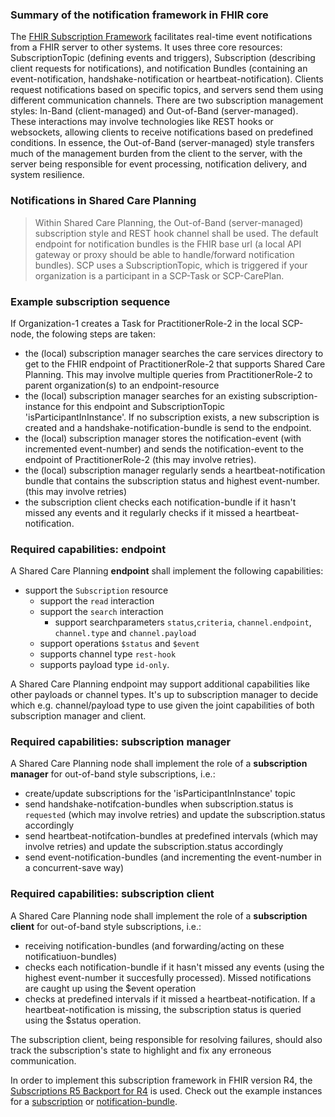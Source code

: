 ### Summary of the notification framework in FHIR core

The [FHIR Subscription Framework](https://build.fhir.org/subscriptions.html) facilitates real-time event notifications from a FHIR server to other systems. It uses three core resources: SubscriptionTopic (defining events and triggers), Subscription (describing client requests for notifications), and notification Bundles (containing an event-notification, handshake-notification or heartbeat-notification). Clients request notifications based on specific topics, and servers send them using different communication channels. There are two subscription management styles: In-Band (client-managed) and Out-of-Band (server-managed). These interactions may involve technologies like REST hooks or websockets, allowing clients to receive notifications based on predefined conditions. 
In essence, the Out-of-Band (server-managed) style transfers much of the management burden from the client to the server, with the server being responsible for event processing, notification delivery, and system resilience.

### Notifications in Shared Care Planning

> Within Shared Care Planning, the Out-of-Band (server-managed) subscription style and REST hook channel shall be used. The default endpoint for notification bundles is the FHIR base url (a local API gateway or proxy should be able to handle/forward notification bundles). SCP uses a SubscriptionTopic, which is triggered if your organization is a participant in a SCP-Task or SCP-CarePlan.

### Example subscription sequence
If Organization-1 creates a Task for PractitionerRole-2 in the local SCP-node, the folowing steps are taken:
- the (local) subscription manager searches the care services directory to get to the FHIR endpoint of PractitionerRole-2 that supports Shared Care Planning. This may involve multiple queries from PractitionerRole-2 to parent organization(s) to an endpoint-resource
- the (local) subscription manager searches for an existing subscription-instance for this endpoint and SubscriptionTopic 'isParticipantInInstance'. If no subscription exists, a new subscription is created and a handshake-notification-bundle is send to the endpoint.
- the (local) subscription manager stores the notification-event (with incremented event-number) and sends the notification-event to the endpoint of PractitionerRole-2 (this may involve retries).
- the (local) subscription manager regularly sends a heartbeat-notification bundle that contains the subscription status and highest event-number. (this may involve retries)
- the subscription client checks each notification-bundle if it hasn't missed any events and it regularly checks if it missed a heartbeat-notification.

### Required capabilities: endpoint

A Shared Care Planning **endpoint** shall implement the following capabilities:
- support the `Subscription` resource
    - support the `read` interaction
    - support the `search` interaction
        - support searchparameters `status`,`criteria`, `channel.endpoint`, `channel.type` and `channel.payload`
    - support operations `$status` and `$event`
    - supports channel type `rest-hook`
    - supports payload type `id-only`. 

A Shared Care Planning endpoint may support additional capabilities like other payloads or channel types. It's up to subscription manager to decide which e.g. channel/payload type to use given the joint capabilities of both subscription manager and client.

### Required capabilities: subscription manager

A Shared Care Planning node shall implement the role of a **subscription manager** for out-of-band style subscriptions, i.e.:
- create/update subscriptions for the 'isParticipantInInstance' topic
- send handshake-notifcation-bundles when subscription.status is `requested` (which may involve retries) and update the subscription.status accordingly
- send heartbeat-notifcation-bundles at predefined intervals (which may involve retries) and update the subscription.status accordingly
- send event-notification-bundles (and incrementing the event-number in a concurrent-save way)

### Required capabilities: subscription client

A Shared Care Planning node shall implement the role of a **subscription client** for out-of-band style subscriptions, i.e.:
- receiving notification-bundles (and forwarding/acting on these notificatiuon-bundles)
- checks each notification-bundle if it hasn't missed any events (using the highest event-number it succesfully processed). Missed notifications are caught up using the $event operation
- checks at predefined intervals if it missed a heartbeat-notification. If a heartbeat-notification is missing, the subscription status is queried using the $status operation.

The subscription client, being responsible for resolving failures, should also track the subscription's state to highlight and fix any erroneous communication.

In order to implement this subscription framework in FHIR version R4, the [Subscriptions R5 Backport for R4](https://hl7.org/fhir/uv/subscriptions-backport/) is used.
Check out the example instances for a [subscription](Subscription-cps-sub-hospitalx.json.html) or [notification-bundle](Bundle-notification-hospitalx-01.json.html).